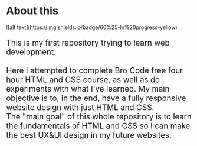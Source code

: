 <h1>
About this
</h1>
![alt text](https://img.shields.io/badge/60%25-In%20progress-yellow)
<p style="font-size:1.5em">
This is my first repository trying to learn web development. 
<br>
<br>
Here I attempted to complete Bro Code free four hour HTML and CSS course, as well as do experiments with what I've learned. My main objective is to, in the end, have a fully responsive website design with just HTML and CSS. 
<br>
The "main goal" of this whole repository is to learn the fundamentals of HTML and CSS so I can make the best UX&UI design in my future websites. 
</p>
